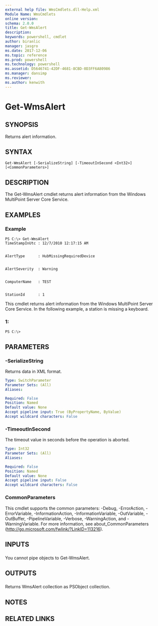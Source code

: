 ```yaml
---
external help file: WmsCmdlets.dll-Help.xml
Module Name: WmsCmdlets
online version: 
schema: 2.0.0
title: Get-WmsAlert
description: 
keywords: powershell, cmdlet
author: biranlic
manager: jasgro
ms.date: 2017-12-06
ms.topic: reference
ms.prod: powershell
ms.technology: powershell
ms.assetid: D5646741-42DF-4681-8CBD-0D3FF6A80986
ms.manager: dansimp
ms.reviewer:
ms.author: kenwith
---
```


# Get-WmsAlert

## SYNOPSIS
Returns alert information.

## SYNTAX

```
Get-WmsAlert [-SerializeString] [-TimeoutInSecond <Int32>] [<CommonParameters>]
```

## DESCRIPTION
The Get-WmsAlert cmdlet returns alert information from the Windows MultiPoint Server Core Service.

## EXAMPLES

### Example
```
PS C:\> Get-WmsAlert
TimeStampInUtc : 12/7/2010 12:17:15 AM


AlertType      : HubMissingRequiredDevice


AlertSeverity  : Warning


ComputerName   : TEST


StationId      : 1
```

This cmdlet returns alert information from the Windows MultiPoint Server Core Service.
In the following example, a station is missing a keyboard.

### 1:
```
PS C:\>
```

## PARAMETERS

### -SerializeString
Returns data in XML format.

```yaml
Type: SwitchParameter
Parameter Sets: (All)
Aliases: 

Required: False
Position: Named
Default value: None
Accept pipeline input: True (ByPropertyName, ByValue)
Accept wildcard characters: False
```

### -TimeoutInSecond
The timeout value in seconds before the operation is aborted.

```yaml
Type: Int32
Parameter Sets: (All)
Aliases: 

Required: False
Position: Named
Default value: None
Accept pipeline input: False
Accept wildcard characters: False
```

### CommonParameters
This cmdlet supports the common parameters: -Debug, -ErrorAction, -ErrorVariable, -InformationAction, -InformationVariable, -OutVariable, -OutBuffer, -PipelineVariable, -Verbose, -WarningAction, and -WarningVariable. For more information, see about_CommonParameters (http://go.microsoft.com/fwlink/?LinkID=113216).

## INPUTS

###  
You cannot pipe objects to Get-WmsAlert.

## OUTPUTS

###  
Returns WmsAlert collection as PSObject collection.

## NOTES

## RELATED LINKS

